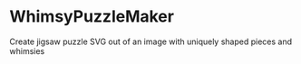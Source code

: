 # WhimsyPuzzleMaker
Create jigsaw puzzle SVG out of an image with uniquely shaped pieces and whimsies
